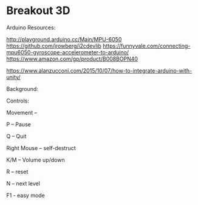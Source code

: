 # Breakout 3D

Arduino Resources: 

http://playground.arduino.cc/Main/MPU-6050
https://github.com/jrowberg/i2cdevlib
https://funnyvale.com/connecting-mpu6050-gyroscope-accelerometer-to-arduino/
https://www.amazon.com/gp/product/B008BOPN40

https://www.alanzucconi.com/2015/10/07/how-to-integrate-arduino-with-unity/

Background:



Controls:

Movement – 

P – Pause

Q – Quit

Right Mouse – self-destruct

K/M – Volume up/down

R – reset

N – next level

F1 - easy mode
